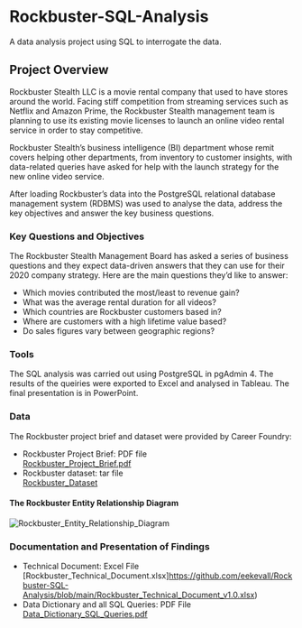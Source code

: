 # Rockbuster-SQL-Analysis
A data analysis project using SQL to interrogate the data.

## Project Overview
Rockbuster Stealth LLC is a movie rental company that used to have stores around the world. Facing stiff competition from streaming services such as Netflix and Amazon Prime, the Rockbuster Stealth management team is planning to use its existing movie licenses to launch an online video rental service in order to stay competitive.

Rockbuster Stealth’s business intelligence (BI) department whose remit covers helping other departments, from inventory to customer insights, with data-related queries have asked for help with the launch strategy for the new online video service.

After loading Rockbuster’s data into the PostgreSQL relational database management system (RDBMS) was used to analyse the data, address the key objectives and answer the key business questions.

### Key Questions and Objectives
The Rockbuster Stealth Management Board has asked a series of business questions and they expect data-driven answers that they can use for their 2020 company strategy. Here are the main questions they’d like to answer:
* Which movies contributed the most/least to revenue gain?
* What was the average rental duration for all videos?
* Which countries are Rockbuster customers based in?
* Where are customers with a high lifetime value based?
* Do sales figures vary between geographic regions?

### Tools
The SQL analysis was carried out using PostgreSQL in pgAdmin 4.
The results of the queiries were exported to Excel and analysed in Tableau.
The final presentation is in PowerPoint.

### Data
The Rockbuster project brief and dataset were provided by Career Foundry: <br>
* Rockbuster Project Brief: PDF file <br>
[Rockbuster_Project_Brief.pdf](https://github.com/eekevall/Rockbuster-SQL-Analysis/blob/main/Rockbuster_Project_Brief%20.pdf)
* Rockbuster dataset: tar file <br>
[Rockbuster_Dataset](https://github.com/eekevall/Rockbuster-SQL-Analysis/blob/main/Rockbuster_Dataset.tar)

#### The Rockbuster Entity Relationship Diagram
![Rockbuster_Entity_Relationship_Diagram](https://github.com/eekevall/Rockbuster-SQL-Analysis/blob/main/Rockbuster_Entity_Relationship_Diagram.jpg)

### Documentation and Presentation of Findings
* Technical Document: Excel File <br> 
[Rockbuster_Technical_Document.xlsx]https://github.com/eekevall/Rockbuster-SQL-Analysis/blob/main/Rockbuster_Technical_Document_v1.0.xlsx)
* Data Dictionary and all SQL Queries: PDF File <br> 
[Data_Dictionary_SQL_Queries.pdf](https://github.com/eekevall/Rockbuster-SQL-Analysis/files/9440255/Data_Dictionary_SQL_Queries.pdf)
